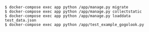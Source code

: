 
    $ docker-compose exec app python /app/manage.py migrate
    $ docker-compose exec app python /app/manage.py collectstatic
    $ docker-compose exec app python /app/manage.py loaddata test_data.json 
    $ docker-compose exec app python /app/test_example_gogolook.py
